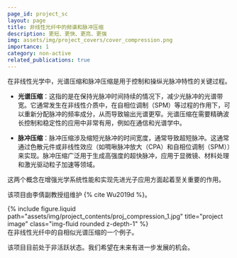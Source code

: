 ```yaml
---
page_id: project_sc
layout: page
title: 非线性光纤中的频谱和脉冲压缩
description: 更短、更快、更亮、更强
img: assets/img/project_covers/cover_compression.png
importance: 1
category: non-active
related_publications: true
---
```


在非线性光学中，光谱压缩和脉冲压缩是用于控制和操纵光脉冲特性的关键过程。

- **光谱压缩**：这指的是在保持光脉冲时间持续的情况下，减少光脉冲的光谱带宽。它通常发生在非线性介质中，在自相位调制（SPM）等过程的作用下，可以重新分配脉冲的频率成分，从而导致输出光谱更窄。光谱压缩在需要精确波长控制和稳定性的应用中非常有用，例如在通信和光谱学中。

- **脉冲压缩**：脉冲压缩涉及缩短光脉冲的时间宽度，通常导致超短脉冲。这通常通过色散元件或非线性效应（如啁啾脉冲放大（CPA）和自相位调制（SPM））来实现。脉冲压缩广泛用于生成高强度的超快脉冲，应用于显微镜、材料处理和激光驱动粒子加速等领域。

这两个概念在增强光学系统性能和实现先进光子应用方面起着至关重要的作用。

<!-- (Note: this introductory information is summarized by GPT-4o) -->

该项目由李倩副教授组维护 {% cite Wu2019d %}。

<div class="row justify-content-sm-center">
    <div class="col-sm-6 mt-3 mt-md-0">
        {% include figure.liquid path="assets/img/project_contents/proj_compression_1.jpg" title="project image" class="img-fluid rounded z-depth-1" %}
    </div>
</div>
<div class="caption">
    在非线性光纤中的自相似光谱压缩的一个例子。
</div>

该项目目前处于非活跃状态。我们希望在未来有进一步发展的机会。
